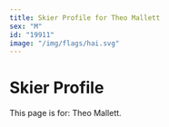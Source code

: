 ```yaml
---
title: Skier Profile for Theo Mallett
sex: "M"
id: "19911"
image: "/img/flags/hai.svg" 
---
```


# Skier Profile

This page is for: Theo Mallett.
    